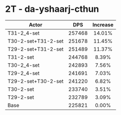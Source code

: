 # 2T - da-yshaarj-cthun
| Actor | DPS | Increase |
|---|:---:|:---:|
|T31-2_4-set|257468|14.01%|
|T30-2-set+T31-2-set|251678|11.45%|
|T29-2-set+T31-2-set|251489|11.37%|
|T31-2-set|244768|8.39%|
|T30-2_4-set|242893|7.56%|
|T29-2_4-set|241691|7.03%|
|T29-2-set+T30-2-set|241220|6.82%|
|T30-2-set|233740|3.51%|
|T29-2-set|232789|3.09%|
|Base|225821|0.00%|
